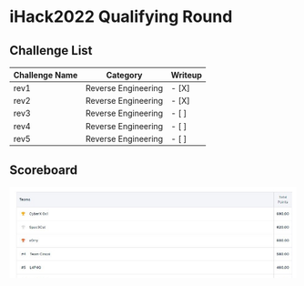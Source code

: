 # iHack2022 Qualifying Round

## Challenge List
| Challenge Name     | Category            | Writeup |
|--------------------|---------------------| ------- |
| rev1               | Reverse Engineering | - [X]   |
| rev2               | Reverse Engineering | - [X]   |
| rev3               | Reverse Engineering | - [ ]   |
| rev4               | Reverse Engineering | - [ ]   |
| rev5               | Reverse Engineering | - [ ]   |

## Scoreboard
![Scoreboard](./Scoreboard.png)
